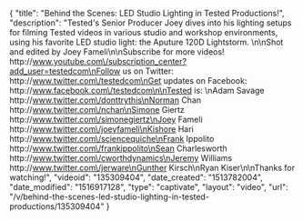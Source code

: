 {
    "title": "Behind the Scenes: LED Studio Lighting in Tested Productions!",
    "description": "Tested's Senior Producer Joey dives into his lighting setups for filming Tested videos in various studio and workshop environments, using his favorite LED studio light: the Aputure 120D Lightstorm. \n\nShot and edited by Joey Fameli\n\nSubscribe for more videos! http:\/\/www.youtube.com\/subscription_center?add_user=testedcom\nFollow us on Twitter: http:\/\/www.twitter.com\/testedcom\nGet updates on Facebook: http:\/\/www.facebook.com\/testedcom\n\nTested is: \nAdam Savage http:\/\/www.twitter.com\/donttrythis\nNorman Chan http:\/\/www.twitter.com\/nchan\nSimone Giertz http:\/\/www.twitter.com\/simonegiertz\nJoey Fameli http:\/\/www.twitter.com\/joeyfameli\nKishore Hari http:\/\/www.twitter.com\/sciencequiche\nFrank Ippolito http:\/\/www.twitter.com\/frankippolito\nSean Charlesworth http:\/\/www.twitter.com\/cworthdynamics\nJeremy Williams http:\/\/www.twitter.com\/jerware\nGunther Kirsch\nRyan Kiser\n\nThanks for watching!",
    "videoid": "135309404",
    "date_created": "1513782004",
    "date_modified": "1516917128",
    "type": "captivate",
    "layout": "video",
    "url": "\/v\/behind-the-scenes-led-studio-lighting-in-tested-productions\/135309404"
}